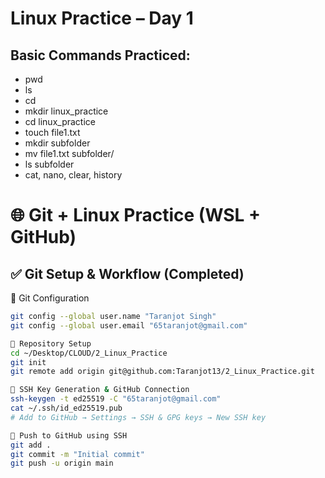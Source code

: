 # Linux Practice – Day 1

## Basic Commands Practiced:
- pwd
- ls
- cd
- mkdir linux_practice
- cd linux_practice
- touch file1.txt
- mkdir subfolder
- mv file1.txt subfolder/
- ls subfolder
- cat, nano, clear, history

# 🌐 Git + Linux Practice (WSL + GitHub)

## ✅ Git Setup & Workflow (Completed)

🔧 Git Configuration
```bash
git config --global user.name "Taranjot Singh"
git config --global user.email "65taranjot@gmail.com"

🐙 Repository Setup
cd ~/Desktop/CLOUD/2_Linux_Practice
git init
git remote add origin git@github.com:Taranjot13/2_Linux_Practice.git

🔐 SSH Key Generation & GitHub Connection
ssh-keygen -t ed25519 -C "65taranjot@gmail.com"
cat ~/.ssh/id_ed25519.pub
# Add to GitHub → Settings → SSH & GPG keys → New SSH key

🚀 Push to GitHub using SSH
git add .
git commit -m "Initial commit"
git push -u origin main

